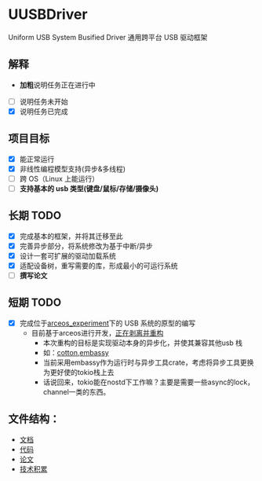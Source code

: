 # UUSBDriver

Uniform USB System Busified Driver
通用跨平台 USB 驱动框架

## 解释

- **加粗**说明任务正在进行中

- [ ] 说明任务未开始
- [x] 说明任务已完成

## 项目目标

- [x] 能正常运行
- [x] 非线性编程模型支持(异步&多线程)
- [ ] 跨 OS（Linux 上能运行）
- [ ] **支持基本的 usb 类型(键盘/鼠标/存储/摄像头)**

## 长期 TODO

- [x] 完成基本的框架，并将其迁移至此
- [x] 完善异步部分，将系统修改为基于中断/异步
- [x] 设计一套可扩展的驱动加载系统
- [x] 适配设备树，重写需要的库，形成最小的可运行系统
- [ ] **撰写论文**

## 短期 TODO

- [x] 完成位于[arceos_experiment](https://github.com/arceos-usb/arceos_experiment/tree/usb-camera-dbydd)下的 USB 系统的原型的编写
  - 目前基于arceos进行开发，[正在剥离并重构](https://github.com/arceos-usb/axusb_host.git)
    - 本次重构的目标是实现驱动本身的异步化，并使其兼容其他usb 栈
    - 如：[cotton](https://github.com/pdh11/cotton.git),[embassy](https://github.com/embassy-rs/embassy/tree/main/embassy-usb)
    - 当前采用embassy作为运行时与异步工具crate，考虑将异步工具更换为更好使的tokio栈上去
    - 话说回来，tokio能在nostd下工作嘛？主要是需要一些async的lock，channel一类的东西。
## 文件结构：

- [文档](./documents/)
- [代码](./code)
- [论文](./article/)
- [技术积累](./documents/blogs)
